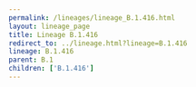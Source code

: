 ```yaml
---
permalink: /lineages/lineage_B.1.416.html
layout: lineage_page
title: Lineage B.1.416
redirect_to: ../lineage.html?lineage=B.1.416
lineage: B.1.416
parent: B.1
children: ['B.1.416']
---
```


